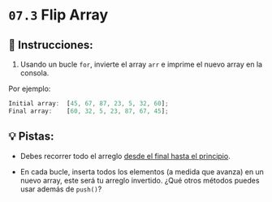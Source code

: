 # `07.3` Flip Array
 
## 📝 Instrucciones: 
 
1. Usando un bucle `for`, invierte el array `arr` e imprime el nuevo array en la consola.

Por ejemplo:

```js
Initial array:  [45, 67, 87, 23, 5, 32, 60];
Final array:    [60, 32, 5, 23, 87, 67, 45];
```

## 💡 Pistas:

+ Debes recorrer todo el arreglo [desde el final hasta el principio](https://stackoverflow.com/questions/1340589/are-loops-really-faster-in-reverse).

+ En cada bucle, inserta todos los elementos (a medida que avanza) en un nuevo array, este será tu arreglo invertido. ¿Qué otros métodos puedes usar además de `push()`?
